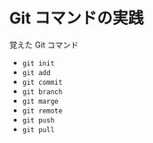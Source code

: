 # Git コマンドの実践

覚えた Git コマンド

- `git init`
- `git add`
- `git commit`
- `git branch`
- `git marge`
- `git remote`
- `git push`
- `git pull`
